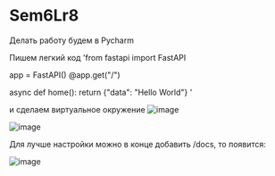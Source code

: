 # Sem6Lr8

Делать работу будем в Pycharm

Пишем легкий код
'from fastapi import FastAPI

app = FastAPI()
@app.get("/")

async def home():
   return {"data": "Hello World"}
'

и сделаем виртуальное окружение
![image](https://github.com/Lina-Al/Sem8Lr8/assets/98892615/bcbc48b2-a0ed-4daf-8fa0-1771bcd75ac5)

![image](https://github.com/Lina-Al/Sem8Lr8/assets/98892615/657cadfd-ab38-4c51-99f8-b14382751ba9)

Для лучше настройки можно в конце добавить /docs, то появится:

![image](https://github.com/Lina-Al/Sem8Lr8/assets/98892615/8b73549d-43b1-4e36-a657-e76e6ce57c10)
